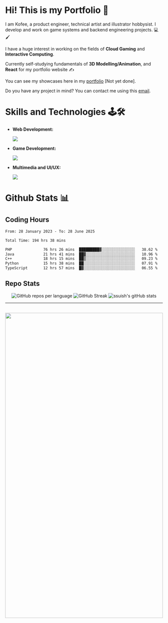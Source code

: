 # Hi! This is my Portfolio 👋 #
I am Kofee, a product engineer, technical artist and illustrator hobbysist. I develop and work on game systems and backend engineering projects. 💻🖌️

I have a huge interest in working on the fields of **Cloud Gaming** and **Interactive Computing**.

Currently self-studying fundamentals of **3D Modelling/Animation**, and **React** for my portfolio website ✍️

You can see my showcases here in my <a href="" target="_blank">portfolio</a> [Not yet done].

Do you have any project in mind? You can contact me using this <a href="fubuki.k016@gmail.com">email</a>.

# Skills and Technologies 🕹️🛠️ 
- **Web Development:**
  
  <img src="https://skillicons.dev/icons?i=html,css,js,typescript,net,bootstrap,react,nodejs,express,yarn,firebase,supabase,aws,mysql,postgres,jest,docker" />
 
- **Game Development:**
  
  <img src="https://skillicons.dev/icons?i=cs,cpp,unity,unreal,godot" />
 
- **Multimedia and UI/UX:**
  
  <img src="https://skillicons.dev/icons?i=figma,photoshop,illustrator,aftereffects,blender" />

# Github Stats 📊
## Coding Hours

 <!--START_SECTION:waka-->

```txt
From: 28 January 2023 - To: 28 June 2025

Total Time: 194 hrs 38 mins

PHP              76 hrs 26 mins  █████████▓░░░░░░░░░░░░░░░   38.62 %
Java             21 hrs 41 mins  ██▓░░░░░░░░░░░░░░░░░░░░░░   10.96 %
C++              18 hrs 15 mins  ██▒░░░░░░░░░░░░░░░░░░░░░░   09.23 %
Python           15 hrs 38 mins  ██░░░░░░░░░░░░░░░░░░░░░░░   07.91 %
TypeScript       12 hrs 57 mins  █▓░░░░░░░░░░░░░░░░░░░░░░░   06.55 %
```

<!--END_SECTION:waka-->

## Repo Stats

<div align=center>
<img src="http://github-profile-summary-cards.vercel.app/api/cards/repos-per-language?username=ssuish&theme=github_dark&border_radius=25" alt="GitHub repos per language" />
<img src="https://streak-stats.demolab.com?user=ssuish&theme=github_dark_dimmed&hide_border=true&border_radius=25&date_format=M%20j%5B%2C%20Y%5D" alt="GitHub Streak" />
<img src="https://github-readme-stats.vercel.app/api?username=ssuish&show=reviews,prs_merged,prs_merged_percentage,show_icons=true&theme=github_dark&border_radius=25" alt="ssuish's gitHub stats">
</div>

---

<div align=center>
 <br>
 <img src="assets/nijika-ijichi-ijichi-nijika.gif" height="50%" width="100%">
</div>
